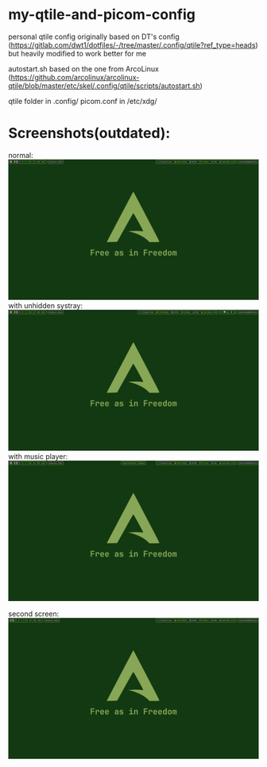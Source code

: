 # my-qtile-and-picom-config

personal qtile config originally based on DT's config (https://gitlab.com/dwt1/dotfiles/-/tree/master/.config/qtile?ref_type=heads) 
but heavily modified to work better for me

autostart.sh based on the one from ArcoLinux (https://github.com/arcolinux/arcolinux-qtile/blob/master/etc/skel/.config/qtile/scripts/autostart.sh)

qtile folder in .config/
picom.conf in /etc/xdg/

# Screenshots(outdated):
normal:
<img src="screenshots/screen-one-normal.png">
with unhidden systray:
<img src="screenshots/screen-one-systray.png">
with music player:
<img src="screenshots/screen-one-mpris.png">

second screen:
<img src="screenshots/screen-two.png">
